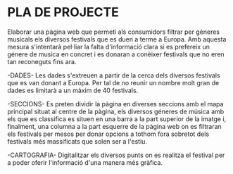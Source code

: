 # PLA DE PROJECTE
Elaborar una pàgina web que permeti als consumidors filtrar per gèneres musicals els diversos festivals que es duen a terme a Europa. Amb aquesta mesura s'intentarà pel·liar la falta d'informació clara si es prefereix un génere de musica en concret i es donaran a conèixer festivals que no eren tan reconeguts fins ara. 

-DADES-
Les dades s'extreuen a partir de la cerca dels diversos festivals que es van donant a Europa. Per tal de no reunir un nombre molt gran de dades es limitarà a un màxim de 40 festivals.

-SECCIONS-
Es preten dividir la pàgina en diverses seccions amb el mapa principal situat al centre de la pàgina, els diversos géneres de música amb els que es classifica es situen en una barra a la part superior de la imatge i, finalment, una columna a la part esquerre de la pàgina web on es filtraran els festivals per mesos per donar opcions a tothom fora sobretot dels festivals més massificats que solen ser a l'estiu.

-CARTOGRAFIA-
Digitalitzar els diversos punts on es realitza el festival per a poder oferir l'informació d'una manera més gràfica.
